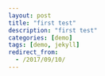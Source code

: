 ```yaml
---
layout: post
title: "first test"
description: "first test"
categories: [demo]
tags: [demo, jekyll]
redirect_from:
  - /2017/09/10/
---
```

